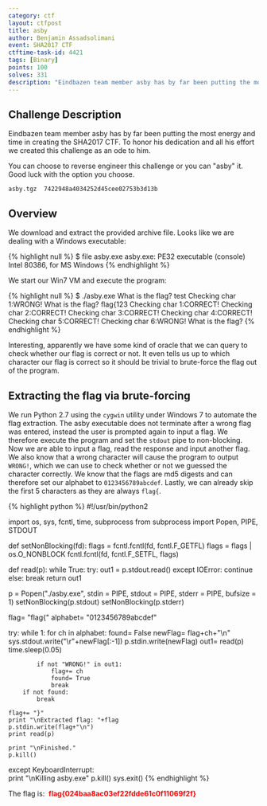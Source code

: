 ```yaml
---
category: ctf
layout: ctfpost
title: asby
author: Benjamin Assadsolimani
event: SHA2017 CTF
ctftime-task-id: 4421
tags: [Binary]
points: 100
solves: 331
description: "Eindbazen team member asby has by far been putting the most energy and time in creating the SHA2017 CTF. To honor his dedication and all his effort we created this challenge as an ode to him."
---
```



## Challenge Description

Eindbazen team member asby has by far been putting the most energy and time in creating the SHA2017 CTF. To honor his dedication and all his effort we created this challenge as an ode to him.

You can choose to reverse engineer this challenge or you can "asby" it. Good luck with the option you choose.

`asby.tgz  7422948a4034252d45cee02753b3d13b`


## Overview

We download and extract the provided archive file. Looks like we are dealing with a Windows executable:

{% highlight null %}
$ file asby.exe
asby.exe: PE32 executable (console) Intel 80386, for MS Windows
{% endhighlight %}

We start our Win7 VM and execute the program:

{% highlight null %}
$ ./asby.exe
What is the flag? test
Checking char 1:WRONG!
What is the flag? flag{123
Checking char 1:CORRECT!
Checking char 2:CORRECT!
Checking char 3:CORRECT!
Checking char 4:CORRECT!
Checking char 5:CORRECT!
Checking char 6:WRONG!
What is the flag?
{% endhighlight %}

Interesting, apparently we have some kind of oracle that we can query to check whether our flag is correct or not. It even tells us up to which character our flag is correct so it should be trivial to brute-force the flag out of the program. 

## Extracting the flag via brute-forcing

We run Python 2.7 using the `cygwin` utility under Windows 7 to automate the flag extraction. The asby executable does not terminate after a wrong flag was entered, instead the user is prompted again to input a flag. We therefore execute the program and set the `stdout` pipe to non-blocking. Now we are able to input a flag, read the response and input another flag. We also know that a wrong character will cause the program to output `WRONG!`, which we can use to check whether or not we guessed the character correctly. We know that the flags are md5 digests and can therefore set our alphabet to `0123456789abcdef`. Lastly, we can already skip the first 5 characters as they are always `flag{`.

{% highlight python %}
#!/usr/bin/python2

import os, sys, fcntl, time, subprocess
from subprocess import Popen, PIPE, STDOUT

def setNonBlocking(fd):
    flags = fcntl.fcntl(fd, fcntl.F_GETFL)
    flags = flags | os.O_NONBLOCK
    fcntl.fcntl(fd, fcntl.F_SETFL, flags)

def read(p):
    while True:
        try:
            out1 = p.stdout.read()
        except IOError:
            continue
        else:
            break
    return out1

p = Popen("./asby.exe", stdin = PIPE, stdout = PIPE, stderr = PIPE, bufsize = 1)
setNonBlocking(p.stdout)
setNonBlocking(p.stderr)

flag= "flag{" 
alphabet= "0123456789abcdef"

try:
    while 1:
        for ch in alphabet:
            found= False
            newFlag= flag+ch+"\n"
            sys.stdout.write("\r"+newFlag[:-1])
            p.stdin.write(newFlag)
            out1= read(p)
            time.sleep(0.05)
            
            if not "WRONG!" in out1:
                flag+= ch
                found= True
                break
        if not found:
            break

    flag+= "}"
    print "\nExtracted flag: "+flag
    p.stdin.write(flag+"\n")
    print read(p)

    print "\nFinished."
    p.kill()

except KeyboardInterrupt:            
    print "\nKilling asby.exe"
    p.kill()
    sys.exit()
{% endhighlight %}

The flag is: &nbsp;<b><font color="red">flag{024baa8ac03ef22fdde61c0f11069f2f}</font></b>

